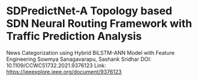 # SDPredictNet-A Topology based SDN Neural Routing Framework with Traffic Prediction Analysis
News Categorization using Hybrid BiLSTM-ANN Model with Feature Engineering
Sowmya Sanagavarapu, Sashank Sridhar
DOI: 10.1109/CCWC51732.2021.9376123
Link: https://ieeexplore.ieee.org/document/9376123
